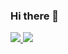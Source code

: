 ### Hi there 👋

<!--
**danielfep03/danielfep03** is a ✨ _special_ ✨ repository because its `README.md` (this file) appears on your GitHub profile.

Here are some ideas to get you started:

- 🔭 I’m currently working on ...
- 🌱 I’m currently learning ...
- 👯 I’m looking to collaborate on ...
- 🤔 I’m looking for help with ...
- 💬 Ask me about ...
- 📫 How to reach me: ...
- 😄 Pronouns: ...
- ⚡ Fun fact: ...
-->
<div>
  <a href="https://github.com/danielfep03/">
    <img src="https://github-readme-stats.vercel.app/api?username=danielfep03&&show_icons=true&title_color=ffffff&icon_color=bb2acf&text_color=daf7dc&bg_color=151515"/>
  </a>
  <a href="https://github.com/danielfep03/">
    <img src="https://github-readme-stats.vercel.app/api/top-langs/?username=danielfep03&layout=compact" />
  </a>
</div>
